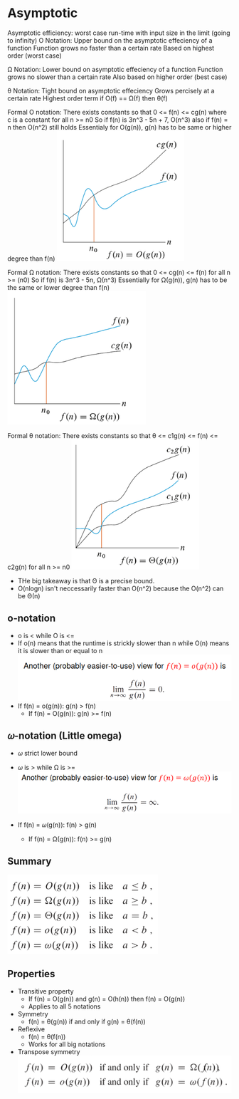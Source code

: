 # Asymptotic

Asymptotic efficiency: worst case run-time with input size in the limit (going to infinity)
O Notation: Upper bound on the asymptotic effeciency of a function
    Function grows no faster than a certain rate
    Based on highest order
    (worst case)

Ω Notation: Lower bound on asymptotic effeciency of a function
    Function grows no slower than a certain rate
    Also based on higher order
    (best case)

θ Notation: Tight bound on asymptotic effeciency
    Grows percisely at a certain rate 
    Highest order term
    if O(f) == Ω(f) then θ(f)


Formal O notation: There exists constants so that 0 <= f(n) <= cg(n) where c is a constant for all n >= n0
    So if f(n) is 3n^3 - 5n + 7, O(n^3) also if f(n) = n then O(n^2) still holds
    Essentialy for O(g(n)), g(n) has to be same or higher degree than f(n)
![Alt text](image-5.png)

Formal Ω notation: There exists constants so that 0 <= cg(n) <= f(n) for all n >= (n0)
    So if f(n) is 3n^3 - 5n, Ω(n^3)
    Essentially for Ω(g(n)), g(n) has to be the same or lower degree than f(n)
![Alt text](image-6.png)

Formal θ notation: There exists constants so that θ <= c1g(n) <= f(n) <= c2g(n) for all n >= n0
![Alt text](image-7.png)


* THe big takeaway is that Θ is a precise bound. 
* O(nlogn) isn't neccessarily faster than O(n^2) because the O(n^2) can be Θ(n)

## o-notation

* o is <  while O is <=
* If o(n) means that the runtime is strickly slower than n while O(n) means it is slower than or equal to n
![Alt text](image-8.png)
* If f(n) = o(g(n)): g(n) > f(n)
  * If f(n) = O(g(n)): g(n) >= f(n)

## 𝜔-notation (Little omega)

* 𝜔 strict lower bound
* 𝜔 is > while Ω is >=
![Alt text](image-9.png)

* If f(n) = 𝜔(g(n)): f(n) > g(n)
  * If f(n) = Ω(g(n)): f(n) >= g(n)

## Summary
![Alt text](image-11.png)

## Properties

* Transitive property
  * If f(n) = O(g(n)) and g(n) = O(h(n)) then f(n) = O(g(n))
  * Applies to all 5 notations
* Symmetry
  * f(n) = θ(g(n)) if and only if g(n) = θ(f(n))
* Reflexive
  * f(n) = θ(f(n))
  * Works for all big notations
* Transpose symmetry
![Alt text](image-10.png)